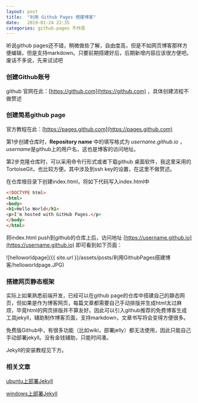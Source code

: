 ```yaml
---
layout: post
title:  "利用 Github Pages 搭建博客"
date:   2019-01-24 22:35
categories: github-pages 不作恶
---
```

听说github pages还不错，稍微做些了解，自由度高，但是不如网页博客那样方便编辑，但是支持markdown。只要前期搭建好后，后期新增内容应该很方便吧。废话不多说，先来试试吧

### 创建Github账号

github 官网在此：[https://github.com](https://github.com) ，具体创建流程不做赘述

### 创建简易github page

官方教程在此：[https://pages.github.com](https://pages.github.com)

第1步创建仓库时，**Repository name** 中的填写格式为 *username.github.io* ，*username*是github上的用户名，这也是博客的访问地址。

第2步克隆仓库时，可以采用命令行形式或者下载github 桌面软件，我这里采用的TortoiseGit，也比较方便。其中涉及到ssh key的设置，在这里不做赘述。

在仓库根目录下创建index.html，将如下代码写入index.html中

```html
<!DOCTYPE html>
<html>
<body>
<h1>Hello World</h1>
<p>I'm hosted with GitHub Pages.</p>
</body>
</html>
```

将index.html push到github的仓库上后，访问地址 [https://username.github.io](https://username.github.io) 即可看到如下页面：

![helloworldpage]({{ site.url }}/assets/posts/利用GithubPages搭建博客/helloworldpage.JPG)




### 搭建网页静态框架

实际上如果熟悉前端开发，已经可以在github page的仓库中搭建自己的静态网页，但如果是作为博客网页，每篇文章都需要自己手动排版并生成html太过麻烦，毕竟html的网页排版并不算友好。因此可以引入github推荐的免费博客生成工具jekyll，辅助制作博客页面，支持markdown，文章书写将会变得方便很多。

免费版Github中，有很多功能（比如wiki，部署jelly）都无法使用，因此只能自己手动部署jekyll。没有金钱辅助，只能时间凑。

Jekyll的安装教程见下方。




### 相关文章
[ubuntu上部署Jekyll](https://nineteenwj.github.io/archivers/ubuntu-%E4%B8%8A%E9%83%A8%E7%BD%B2-Jekyll)



[windows上部署Jekyll](https://nineteenwj.github.io/archivers/windows-%E4%B8%8A%E9%83%A8%E7%BD%B2-Jekyll)


